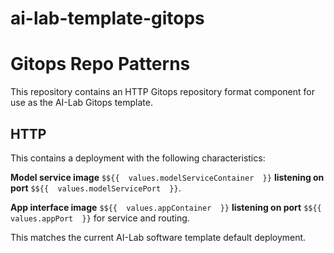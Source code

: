 # ai-lab-template-gitops

# Gitops Repo Patterns

This repository contains an HTTP Gitops repository format component for use as the AI-Lab Gitops template.

## HTTP

This contains a deployment with the following characteristics:

**Model service image** `$${{  values.modelServiceContainer  }}` **listening on port** `$${{  values.modelServicePort  }}`.

**App interface image** `$${{  values.appContainer  }}` **listening on port** `$${{  values.appPort  }}` for service and routing.

This matches the current AI-Lab software template default deployment.
